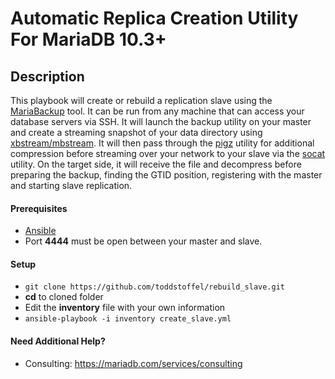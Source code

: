 # Automatic Replica Creation Utility For MariaDB 10.3+

## Description
This playbook will create or rebuild a replication slave using the [MariaBackup](https://mariadb.com/kb/en/library/mariabackup-overview/) tool.  It can be run from any machine that can access your database servers via SSH. It will launch the backup utility on your master and create a streaming snapshot of your data directory using [xbstream/mbstream](https://www.percona.com/doc/percona-xtrabackup/2.3/xbstream/xbstream.html).  It will then pass through the [pigz](https://zlib.net/pigz/) utility for additional compression before streaming over your network to your slave via the [socat](http://www.dest-unreach.org/socat/) utility.  On the target side, it will receive the file and decompress before preparing the backup, finding the GTID position, registering with the master and starting slave replication.

#### Prerequisites

* [Ansible](http://docs.ansible.com/ansible/latest/intro_installation.html)
* Port **4444** must be open between your master and slave.

#### Setup

* `git clone https://github.com/toddstoffel/rebuild_slave.git`
* **cd** to cloned folder
* Edit the **inventory** file with your own information
* `ansible-playbook -i inventory create_slave.yml`

#### Need Additional Help?

* Consulting: https://mariadb.com/services/consulting
